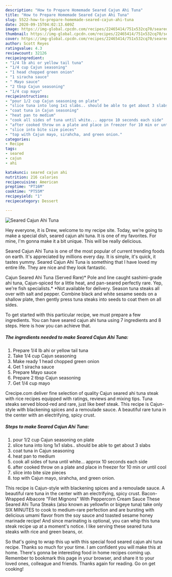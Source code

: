 ```yaml
---
description: "How to Prepare Homemade Seared Cajun Ahi Tuna"
title: "How to Prepare Homemade Seared Cajun Ahi Tuna"
slug: 5522-how-to-prepare-homemade-seared-cajun-ahi-tuna
date: 2020-09-15T04:02:13.609Z
image: https://img-global.cpcdn.com/recipes/22465414/751x532cq70/seared-cajun-ahi-tuna-recipe-main-photo.jpg
thumbnail: https://img-global.cpcdn.com/recipes/22465414/751x532cq70/seared-cajun-ahi-tuna-recipe-main-photo.jpg
cover: https://img-global.cpcdn.com/recipes/22465414/751x532cq70/seared-cajun-ahi-tuna-recipe-main-photo.jpg
author: Scott Reyes
ratingvalue: 4.3
reviewcount: 32126
recipeingredient:
- "1/4 lb ahi or yellow tail tuna"
- "1/4 cup Cajun seasoning"
- "1 head chopped green onion"
- "1 siracha sauce"
- " Mayo sauce"
- "2 tbsp Cajun seasoning"
- "1/4 cup mayo"
recipeinstructions:
- "pour 1/2 cup Cajun seasoning on plate"
- "slice tuna into long 1x1 slabs.. should be able to get about 3 slabs"
- "coat tuna in Cajun seasoning"
- "heat pan to medium"
- "cook all sides of tuna until white... approx 10 seconds each side"
- "after cooked throw on a plate and place in freezer for 10 min or until cool"
- "slice into bite size pieces"
- "top with Cajun mayo, sirahcha, and green onion."
categories:
- Recipe
tags:
- seared
- cajun
- ahi

katakunci: seared cajun ahi 
nutrition: 216 calories
recipecuisine: American
preptime: "PT16M"
cooktime: "PT55M"
recipeyield: "1"
recipecategory: Dessert

---
```



![Seared Cajun Ahi Tuna](https://img-global.cpcdn.com/recipes/22465414/751x532cq70/seared-cajun-ahi-tuna-recipe-main-photo.jpg)

Hey everyone, it is Drew, welcome to my recipe site. Today, we're going to make a special dish, seared cajun ahi tuna. It is one of my favorites. For mine, I'm gonna make it a bit unique. This will be really delicious.

Seared Cajun Ahi Tuna is one of the most popular of current trending foods on earth. It's appreciated by millions every day. It is simple, it's quick, it tastes yummy. Seared Cajun Ahi Tuna is something that I have loved my entire life. They are nice and they look fantastic.

Cajun Seared Ahi Tuna (Served Rare)* Pole and line caught sashimi-grade ahi tuna, Cajun-spiced for a little heat, and pan-seared perfectly rare. Yep, we&#39;re fish specialists.* *Not available for delivery. Season tuna steaks all over with salt and pepper. Combine black and white sesame seeds on a shallow plate, then gently press tuna steaks into seeds to coat them on all sides.


To get started with this particular recipe, we must prepare a few ingredients. You can have seared cajun ahi tuna using 7 ingredients and 8 steps. Here is how you can achieve that.

<!--inarticleads1-->

##### The ingredients needed to make Seared Cajun Ahi Tuna:

1. Prepare 1/4 lb ahi or yellow tail tuna
1. Take 1/4 cup Cajun seasoning
1. Make ready 1 head chopped green onion
1. Get 1 siracha sauce
1. Prepare  Mayo sauce
1. Prepare 2 tbsp Cajun seasoning
1. Get 1/4 cup mayo


Crecipe.com deliver fine selection of quality Cajun seared ahi tuna steak with rice recipes equipped with ratings, reviews and mixing tips. Tuna steaks served blood-red and rare, just like beef steak. This recipe is Cajun-style with blackening spices and a remoulade sauce. A beautiful rare tuna in the center with an electrifying, spicy crust. 

<!--inarticleads2-->

##### Steps to make Seared Cajun Ahi Tuna:

1. pour 1/2 cup Cajun seasoning on plate
1. slice tuna into long 1x1 slabs.. should be able to get about 3 slabs
1. coat tuna in Cajun seasoning
1. heat pan to medium
1. cook all sides of tuna until white... approx 10 seconds each side
1. after cooked throw on a plate and place in freezer for 10 min or until cool
1. slice into bite size pieces
1. top with Cajun mayo, sirahcha, and green onion.


This recipe is Cajun-style with blackening spices and a remoulade sauce. A beautiful rare tuna in the center with an electrifying, spicy crust. Bacon-Wrapped Albacore &#34;Filet Mignons&#34; With Peppercorn Cream Sauce These Seared Ahi Tuna Steaks (also known as yellowfin or bigeye tuna) take only SIX MINUTES to cook to medium-rare perfection and are bursting with delicious umami flavor from the soy sauce and toasted sesame honey marinade recipe! And since marinating is optional, you can whip this tuna steak recipe up at a moment&#39;s notice. I like serving these seared tuna steaks with rice and green beans, or. 

So that's going to wrap this up with this special food seared cajun ahi tuna recipe. Thanks so much for your time. I am confident you will make this at home. There's gonna be interesting food in home recipes coming up. Remember to bookmark this page in your browser, and share it to your loved ones, colleague and friends. Thanks again for reading. Go on get cooking!
